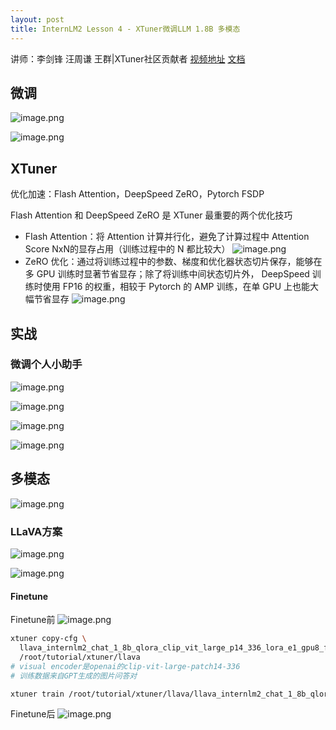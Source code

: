 ```yaml
---
layout: post
title: InternLM2 Lesson 4 - XTuner微调LLM 1.8B 多模态
---
```


讲师：李剑锋 汪周谦 王群|XTuner社区贡献者
[视频地址](https://www.bilibili.com/video/BV15m421j78d/)
[文档](https://github.com/InternLM/Tutorial/blob/camp2/xtuner/personal_assistant_document.md)

## 微调
![image.png](https://s2.loli.net/2024/04/15/1slCPOjh7DpYGti.png)

![image.png](https://s2.loli.net/2024/04/15/9cXiFqr6umMRY3s.png)

## XTuner
优化加速：Flash Attention，DeepSpeed ZeRO，Pytorch FSDP

Flash Attention 和 DeepSpeed ZeRO 是 XTuner 最重要的两个优化技巧
- FIash Attention：将 Attention 计算并行化，避免了计算过程中 Attention Score NxN的显存占用（训练过程中的 N 都比较大）
    ![image.png](https://s2.loli.net/2024/04/15/cef2156NwTHmgdF.png)
- ZeRO 优化：通过将训练过程中的参数、梯度和优化器状态切片保存，能够在多 GPU 训练时显著节省显存；除了将训练中间状态切片外， DeepSpeed 训练时使用 FP16 的权重，相较于 Pytorch 的 AMP 训练，在单 GPU 上也能大幅节省显存
    ![image.png](https://s2.loli.net/2024/04/15/gcHjVs891QLhNoJ.png)


## 实战
### 微调个人小助手
![image.png](https://s2.loli.net/2024/04/15/a7DHxr4QcSIXzLq.png)

![image.png](https://s2.loli.net/2024/04/15/pmF57dKJNOiLE3G.png)

![image.png](https://s2.loli.net/2024/04/15/QyE2Jd9jPpmUqc1.png)

![image.png](https://s2.loli.net/2024/04/15/WHVKhBwakciF6xM.png)


## 多模态
![image.png](https://s2.loli.net/2024/04/15/XWm3eS8MN4xj7hc.png)

### LLaVA方案
![image.png](https://s2.loli.net/2024/04/15/mOkLqeQi4lSKJBX.png)

![image.png](https://s2.loli.net/2024/04/15/5xyFbZWY2qTtO8c.png)

#### Finetune
Finetune前
![image.png](https://s2.loli.net/2024/04/16/Xq83eLKimSV2npJ.png)

```bash
xtuner copy-cfg \
  llava_internlm2_chat_1_8b_qlora_clip_vit_large_p14_336_lora_e1_gpu8_finetune \
  /root/tutorial/xtuner/llava
# visual encoder是openai的clip-vit-large-patch14-336
# 训练数据来自GPT生成的图片问答对

xtuner train /root/tutorial/xtuner/llava/llava_internlm2_chat_1_8b_qlora_clip_vit_large_p14_336_lora_e1_gpu8_finetune_copy.py --deepspeed deepspeed_zero2

```

Finetune后
![image.png](https://s2.loli.net/2024/04/16/Y82RXzUmoWd7lKh.png)